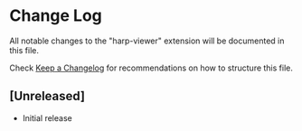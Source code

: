 # Change Log

All notable changes to the "harp-viewer" extension will be documented in this file.

Check [Keep a Changelog](http://keepachangelog.com/) for recommendations on how to structure this file.

## [Unreleased]

- Initial release